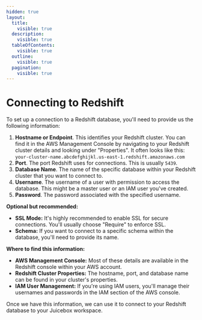```yaml
---
hidden: true
layout:
  title:
    visible: true
  description:
    visible: true
  tableOfContents:
    visible: true
  outline:
    visible: true
  pagination:
    visible: true
---
```


# Connecting to Redshift

To set up a connection to a Redshift database, you'll need to provide us the following information:

1. **Hostname or Endpoint**. This identifies your Redshift cluster. You can find it in the AWS Management Console by navigating to your Redshift cluster details and looking under "Properties". It often looks like this: `your-cluster-name.abcdefghijkl.us-east-1.redshift.amazonaws.com`  &#x20;
2. **Port**. The port Redshift uses for connections. This is usually `5439`.
3. **Database Name**. The name of the specific database within your Redshift cluster that you want to connect to.
4. **Username**. The username of a user with permission to access the database. This might be a master user or an IAM user you've created.
5. **Password**. The password associated with the specified username.

**Optional but recommended:**

* **SSL Mode:** It's highly recommended to enable SSL for secure connections. You'll usually choose "Require" to enforce SSL.  &#x20;
* **Schema:** If you want to connect to a specific schema within the database, you'll need to provide its name.

**Where to find this information:**

* **AWS Management Console:** Most of these details are available in the Redshift console within your AWS account.
* **Redshift Cluster Properties:** The hostname, port, and database name can be found in your cluster's properties.  &#x20;
* **IAM User Management:** If you're using IAM users, you'll manage their usernames and passwords in the IAM section of the AWS console.

Once we have this information, we can use it to connect to your Redshift database to your Juicebox workspace.
